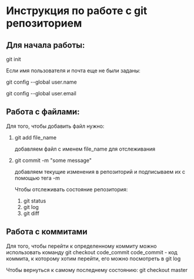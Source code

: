 # Инструкция по работе с git репозиторием

## Для начала работы:
git init

Если имя пользователя и почта еще не были заданы:

git config --global user.name

git config --global user.email

## Работа с файлами:
Для того, чтобы добавить файл нужно:
1. git add file_name

    добавляем файл с именем file_name для отслеживания

2. git commit -m "some message"

    добавляем текущие изменения в репозиторий и подписываем их с помощью тега -m

    Чтобы отслеживать состояние репозитория:
    1. git status
    2. git log
    3. git diff

## Работа с коммитами
Для того, чтобы перейти к определенному коммиту можно использовать команду 
git checkout code_commit
code_commit - код коммита, к которому хотим перейти, его можно посмотреть в git log

Чтобы вернуться к самому последнему состоянию:
git checkout master